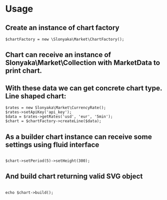 # Usage

Create an instance of chart factory
---
``` 
$chartFactory = new \Slonyaka\Market\ChartFactory(); 
```

Chart can receive an instance of Slonyaka\Market\Collection with MarketData to print chart. 
---

With these data we can get concrete chart type. Line shaped chart:
---
```
$rates = new Slonyaka\Market\CurrencyRate();
$rates->setApiKey('api_key');
$data = $rates->getRates('usd', 'eur', '5min');
$chart = $chartFactory->createLine($data);

```

As a builder chart instance can receive some settings using fluid interface
---

```

$chart->setPeriod(5)->setHeight(300);

```

And build chart returning valid SVG object
---

```

echo $chart->build();

```